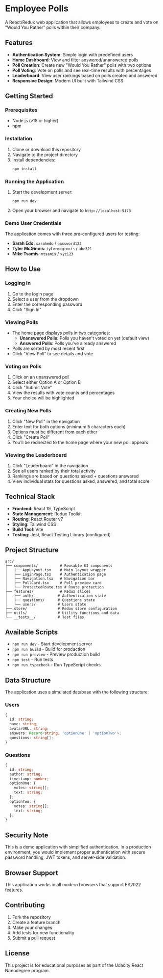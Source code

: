 # Employee Polls

A React/Redux web application that allows employees to create and vote on "Would You Rather" polls within their company.

## Features

- **Authentication System**: Simple login with predefined users
- **Home Dashboard**: View and filter answered/unanswered polls
- **Poll Creation**: Create new "Would You Rather" polls with two options
- **Poll Voting**: Vote on polls and see real-time results with percentages
- **Leaderboard**: View user rankings based on polls created and answered
- **Responsive Design**: Modern UI built with Tailwind CSS

## Getting Started

### Prerequisites

- Node.js (v18 or higher)
- npm

### Installation

1. Clone or download this repository
2. Navigate to the project directory
3. Install dependencies:
   ```bash
   npm install
   ```

### Running the Application

1. Start the development server:
   ```bash
   npm run dev
   ```
2. Open your browser and navigate to `http://localhost:5173`

### Demo User Credentials

The application comes with three pre-configured users for testing:

- **Sarah Edo**: `sarahedo` / `password123`
- **Tyler McGinnis**: `tylermcginnis` / `abc321`
- **Mike Tsamis**: `mtsamis` / `xyz123`

## How to Use

### Logging In

1. Go to the login page
2. Select a user from the dropdown
3. Enter the corresponding password
4. Click "Sign In"

### Viewing Polls

- The home page displays polls in two categories:
  - **Unanswered Polls**: Polls you haven't voted on yet (default view)
  - **Answered Polls**: Polls you've already answered
- Polls are sorted by most recent first
- Click "View Poll" to see details and vote

### Voting on Polls

1. Click on an unanswered poll
2. Select either Option A or Option B
3. Click "Submit Vote"
4. View the results with vote counts and percentages
5. Your choice will be highlighted

### Creating New Polls

1. Click "New Poll" in the navigation
2. Enter text for both options (minimum 5 characters each)
3. Options must be different from each other
4. Click "Create Poll"
5. You'll be redirected to the home page where your new poll appears

### Viewing the Leaderboard

1. Click "Leaderboard" in the navigation
2. See all users ranked by their total activity
3. Rankings are based on questions asked + questions answered
4. View individual stats for questions asked, answered, and total score

## Technical Stack

- **Frontend**: React 19, TypeScript
- **State Management**: Redux Toolkit
- **Routing**: React Router v7
- **Styling**: Tailwind CSS
- **Build Tool**: Vite
- **Testing**: Jest, React Testing Library (configured)

## Project Structure

```
src/
├── components/          # Reusable UI components
│   ├── AppLayout.tsx    # Main layout wrapper
│   ├── LoginPage.tsx    # Authentication page
│   ├── Navigation.tsx   # Navigation bar
│   ├── PollCard.tsx     # Poll preview card
│   └── ProtectedRoute.tsx # Route protection
├── features/            # Redux slices
│   ├── auth/           # Authentication state
│   ├── questions/      # Questions state
│   └── users/          # Users state
├── store/              # Redux store configuration
├── utils/              # Utility functions and data
└── __tests__/          # Test files
```

## Available Scripts

- `npm run dev` - Start development server
- `npm run build` - Build for production
- `npm run preview` - Preview production build
- `npm test` - Run tests
- `npm run typecheck` - Run TypeScript checks

## Data Structure

The application uses a simulated database with the following structure:

### Users

```typescript
{
  id: string;
  name: string;
  avatarURL: string;
  answers: Record<string, 'optionOne' | 'optionTwo'>;
  questions: string[];
}
```

### Questions

```typescript
{
  id: string;
  author: string;
  timestamp: number;
  optionOne: {
    votes: string[];
    text: string;
  };
  optionTwo: {
    votes: string[];
    text: string;
  };
}
```

## Security Note

This is a demo application with simplified authentication. In a production environment, you would implement proper authentication with secure password handling, JWT tokens, and server-side validation.

## Browser Support

This application works in all modern browsers that support ES2022 features.

## Contributing

1. Fork the repository
2. Create a feature branch
3. Make your changes
4. Add tests for new functionality
5. Submit a pull request

## License

This project is for educational purposes as part of the Udacity React Nanodegree program.
